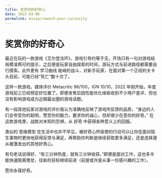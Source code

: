 ```yaml
---
title: 奖赏你的好奇心
date: 2022-03-06
permalink: essay/reward-your-curiosity
---
```

# 奖赏你的好奇心

最近在玩的一款游戏《艾尔登法环》，游戏引导约等于无，开场只有一句对游戏结局模凌两可的提示，之后便是玩家自由探索的时间，游玩方式与前进路径都需要自行摸索。此外更有 学习曲线 陡峭的战斗，对新手玩家，在面对第一个正经的关卡头目前，可能已经”死亡“数十次了。

这样一款游戏，媒体评价 Metacritic 96/100，IGN 10/10，2022 年刚开始，年度游戏前三已经预定好位置了。即便发售后因性能优化缘故收到不少用户差评，但也没有影响游戏成为近期最出圈的游戏话题。

有一段其他玩家对游戏的评价我认为准确地反映了游戏所反馈的品质，“身边的人们会夸奖你的聪明，赞赏你的毅力，要求你的诚心，但却很少在意你的好奇。” 在这款游戏里，战胜对未知的恐惧，从 好奇 中获得各种意义上的回报。

类似的 思维模型 在生活中也并不罕见，被好奇心所驱使的行动可以让你在面对陌生事物时更快地获得反馈与满足，再帮助你判断是继续获取更多满足，还是选择遵从被激发出的其他好奇心。

有句老话说得好，“有三分钟热度，就有三分钟收获。”即便是面对工作，这也多半能快速脱离倦怠，往新的目标继续前进（前提或许是从事一份感兴趣的工作）。

愿你永葆好奇。